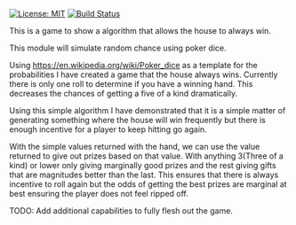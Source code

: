 [![License: MIT](https://img.shields.io/badge/License-MIT-yellow.svg)](https://opensource.org/licenses/MIT)
[![Build Status](https://travis-ci.org/zeziba/cards_alwayswin.svg?branch=master)](https://travis-ci.org/zeziba/cards_alwayswin)



This is a game to show a algorithm that allows the house to always win.

This module will simulate random chance using poker dice.

Using https://en.wikipedia.org/wiki/Poker_dice as a template for the probabilities
I have created a game that the house always wins. Currently there is only one roll
to determine if you have a winning hand. This decreases the chances of getting a five of a kind
dramatically.

Using this simple algorithm I have demonstrated that it is a simple matter of
generating something where the house will win frequently but there is enough incentive
for a player to keep hitting go again.

With the simple values returned with the hand, we can use the value returned to give
out prizes based on that value. With anything 3(Three of a kind) or lower only giving marginally
good prizes and the rest giving gifts that are magnitudes better than the last.
This ensures that there is always incentive to roll again but the odds of getting the best prizes
are marginal at best ensuring the player does not feel ripped off.

TODO:
    Add additional capabilities to fully flesh out the game.
